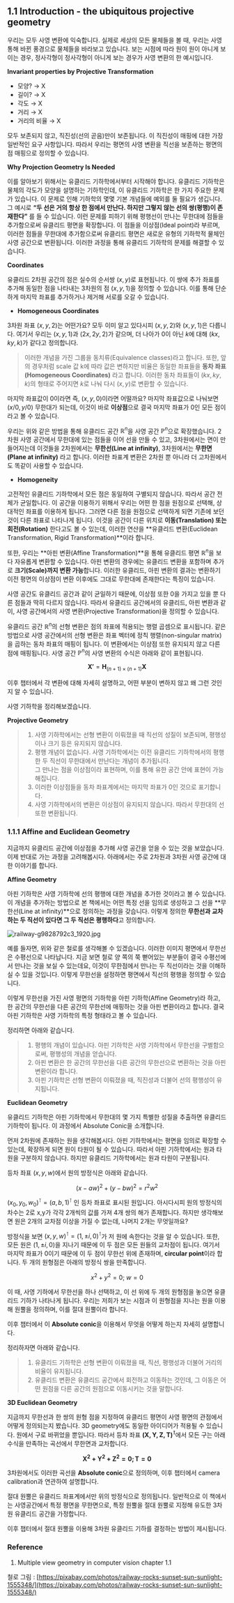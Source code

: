 ## **1.1 Introduction - the ubiquitous projective geometry**

우리는 모두 사영 변환에 익숙합니다. 실제로 세상의 모든 물체들을 볼 때, 우리는 사영 통해 바뀐 풍경으로 물체들을 바라보고 있습니다. 보는 시점에 따라 원이 원이 아니게 보이는 경우, 정사각형이 정사각형이 아니게 보는 경우가 사영 변환의 한 예시입니다.

**Invariant properties by Projective Transformation**

- 모양? → X
- 길이? → X
- 각도 → X
- 거리 → X
- 거리의 비율 → X

모두 보존되지 않고, 직진성(선의 곧음)만이 보존됩니다. 이 직진성이 매핑에 대한 가장 일반적인 요구 사항입니다. 따라서 우리는 평면의 사영 변환을 직선을 보존하는 평면의 점 매핑으로 정의할 수 있습니다.

**Why Projection Geometry Is Needed**

이를 알아보기 위해서는 유클리드 기하학에서부터 시작해야 합니다. 유클리드 기하학은 물체의 각도가 모양을 설명하는 기하학인데, 이 유클리드 기하학은 한 가지 주요한 문제가 있습니다. 이 문제로 인해 기하학의 몇몇 기본 개념들에 예외를 둘 필요가 생깁니다. 그 예시로 **“두 선은 거의 항상 한 점에서 만난다. 하지만 그렇지 않는 선의 쌍(평행)이 존재한다”** 를 들 수 있습니다. 이런 문제를 피하기 위해 평행선이 만나는 무한대에 점들을 추가함으로써 유클리드 평면을 확장합니다. 이 점들을 이상점(Ideal point)라 부르며, 이러한 점들을 무한대에 추가함으로써 유클리드 평면은 새로운 유형의 기하학적 물체인 사영 공간으로 변환됩니다. 이러한 과정을 통해 유클리드 기하학의 문제를 해결할 수 있습니다.

**Coordinates**

유클리드 2차원 공간의 점은 실수의 순서쌍 $(x,y)$로 표현됩니다. 이 쌍에 추가 좌표를 추가해 동일한 점을 나타내는 3차원의 점 $(x,y,1)$을 정의할 수 있습니다. 이를 통해 단순하게 마지막 좌표를 추가하거나 제거해 서로를 오갈 수 있습니다.

- **Homogeneous Coordinates**

3차원 좌표 $(x,y,2)$는 어떤가요? 모두 이미 알고 있다시피 $(x,y,2)$와 $(x,y,1)$은 다릅니다. 여기서 우리는 $(x, y, 1)$과 $(2x, 2y, 2)$가 같으며, 더 나아가 0이 아닌 $k$에 대해 $(kx, ky, k)$가 같다고 정의합니다. 
>이러한 개념을 가진 그룹을 동치류(Equivalence classes)라고 합니다. 또한, 앞의 경우처럼 scale 값 k에 따라 값은 변하지만 비율은 동일한 좌표들을 **동차 좌표(Homogeneous Coordinates)** 라고 합니다. 이러한 동차 좌표들이 $(kx, ky, k)$의 형태로 주어지면 $k$로 나눠 다시 $(x,y)$로 변환할 수 있습니다. 

마지막 좌표값이 0이라면 즉, $(x,y,0)$이라면 어떨까요? 마지막 좌표값으로 나눠보면 $(x/0, y/0)$ 무한대가 되는데, 이것이 바로 **이상점**으로 결국 마지막 좌표가 0인 모든 점이라고 볼 수 있습니다.

우리는 위와 같은 방법을 통해 유클리드 공간 $\mathbb{R}^n$을 사영 공간 $\mathbb{P}^n$으로 확장했습니다. 2차원 사영 공간에서 무한대에 있는 점들을 이어 선을 만들 수 있고, 3차원에서는 면이 만들어지는데 이것들을 2차원에서는 **무한선(Line at infinity)**, 3차원에서는 **무한면(Plane at infinity)** 라고 합니다. 이러한 좌표계 변환은 2차원 뿐 아니라 더 고차원에서도 똑같이 사용할 수 있습니다.

- **Homogeneity**

고전적인 유클리드 기하학에서 모든 점은 동일하여 구별되지 않습니다. 따라서 공간 전체가 균일합니다. 이 공간을 이용하기 위해서 우리는 어떤 한 점을 원점으로 선택해, 상대적인 좌표를 이용하게 됩니다. 그러면 다른 점을 원점으로 선택하게 되면 기존에 보던 것이 다른 좌표로 나타나게 됩니다. 이것을 공간이 다른 위치로 **이동(Translation) 또는 회전(Rotation)** 한다고도 볼 수 있는데, 이러한 연산을 **유클리드 변환(Euclidean Transformation, Rigid Transformation)**이라 합니다.

또한, 우리는 **아핀 변환(Affine Transformation)**을 통해 유클리드 평면 $\mathbb{R}^n$을 보다 자유롭게 변환할 수 있습니다. 아핀 변환의 경우에는 유클리드 변환을 포함하며 추가로 **크기(Scale)까지 변환 가능**합니다.  이러한 유클리드, 아핀 변환의 결과는 변환하기 이전 평면의 이상점이 변환 이후에도 그대로 무한대에 존재한다는 특징이 있습니다.

사영 공간도 유클리드 공간과 같이 균일하기 때문에, 이상점 또한 0을 가지고 있을 뿐 다른 점들과 딱히 다르지 않습니다.  따라서 유클리드 공간에서의 유클리드, 아핀 변환과 같이, 사영 공간에서의 사영 변환(Projective Transformation)을 정의할 수 있습니다.

유클리드 공간 $\mathbb{R}^n$의 선형 변환은 점의 좌표에 적용되는 행렬 곱셈으로 표시됩니다. 같은 방법으로 사영 공간에서의 선형 변환은 좌표 벡터에 정칙 행렬(non-singular matrix)을 곱하는 동차 좌표의 매핑이 됩니다. 이 변환에서는 이상점 또한 유지되지 않고 다른 점에 매핑됩니다.  사영 공간 $\mathbb{P}^n$의 사영 변환의 수식은 아래와 같이 표현됩니다.

$$
\mathbf{X'} = \mathbf{H}_{(n+1) \times (n+1)}\mathbf{X}
$$

이후 챕터에서 각 변환에 대해 자세히 설명하고, 어떤 부분이 변하지 않고 왜 그런 것인지 알 수 있습니다.

사영 기하학을 정리해보겠습니다.

**Projective Geometry**

>1. 사영 기하학에서는 선형 변환이 이뤄졌을 때 직선의 성질이 보존되며, 평행성이나 크기 등은 유지되지 않습니다. 
>2. 평행 개념이 없습니다. 사영 기하학에서는 이전 유클리드 기하학에서의 평행한 두 직선이 무한대에서 만난다는 개념이 추가됩니다. <br>
그 만나는 점을 이상점이라 표현하며, 이를 통해 유한 공간 안에 표현이 가능해집니다.
>3. 이러한 이상점들을 동차 좌표계에서는 마지막 좌표가 0인 것으로 표기합니다.
>4. 사영 기하학에서의 변환은 이상점이 유지되지 않습니다. 따라서 무한대의 선 또한 변환됩니다.

### **1.1.1 Affine and Euclidean Geometry**

지금까지 유클리드 공간에 이상점을 추가해 사영 공간을 얻을 수 있는 것을 보았습니다. 이제 반대로 가는 과정을 고려해봅시다. 아래에서는 주로 2차원과 3차원 사영 공간에 대한 이야기를 합니다.

**Affine Geometry**

아핀 기하학은 사영 기하학에 선의 평행에 대한 개념을 추가한 것이라고 볼 수 있습니다. 이 개념을 추가하는 방법으로 본 책에서는 어떤 특정 선을 임의로 생성하고 그 선을 **무한선(Line at infinity)**으로 정의하는 과정을 갖습니다. 이렇게 정의한 **무한선과 교차하는 두 직선이 있다면 그 두 직선은 평행하다**고 정의합니다.

![railway-g9828792c3_1920.jpg](figures/railway-g9828792c3_1920.jpg)

예를 들자면, 위와 같은 철로를 생각해볼 수 있겠습니다. 이러한 이미지 평면에서 무한선은 수평선으로 나타납니다. 지금 보면 철로 양 쪽의 쭉 뻗어있는 부분들이 결국 수평선에서 만나는 것을 보실 수 있는데요, 이것이 무한점에서 만나는 두 직선이라는 것을 이해하실 수 있을 것입니다. 이렇게 무한선을 설정하면 평면에서 직선의 평행을 정의할 수 있습니다. 

이렇게 무한선을 가진 사영 평면의 기하학을 아핀 기하학(Affine Geometry)라 하고, 한 공간의 무한선을 다른 공간의 무한선에 매핑하는 것을 아핀 변환이라고 합니다. 결국 아핀 기하학은 사영 기하학의 특정 형태라고 볼 수 있습니다.

정리하면 아래와 같습니다.
>1. 평행의 개념이 있습니다. 아핀 기하학은 사영 기하학에서 무한선을 구별함으로써,  평행성의 개념을 얻습니다. 
>2. 아핀 변환은 한 공간의 무한선을 다른 공간의 무한선으로 변환하는 것을 아핀 변환이라 합니다.
>3. 아핀 기하학은 선형 변환이 이뤄졌을 때, 직진성과 더불어 선의 평행성이 유지됩니다.

**Euclidean Geometry**

유클리드 기하학은 아핀 기하학에서 무한대의 몇 가지 특별한 성질을 추출하면 유클리드 기하학이 됩니다. 이 과정에서 Absolute Conic을 소개합니다.

먼저 2차원에 존재하는 원을 생각해봅시다. 아핀 기하학에서는 평면을 임의로 확장할 수 있는데, 확장하게 되면 원이 타원이 될 수 있습니다. 따라서 아핀 기하학에서는 원과 타원을 구분하지 않습니다. 하지만 유클리드 기하학에서는 원과 타원이 구분됩니다. 

등차 좌표 $(x,y,w)$에서 원의 방정식은 아래와 같습니다.

$$
(x-aw)^2 + (y-bw)^2 = r^2w^2
$$

$(x_0, y_0, w_0)^\intercal = (a,b,1)^\intercal$ 인 등차 좌표로 표시된 원입니다. 아시다시피 원의 방정식의 차수는 2로 x,y가 각각 2개씩의 값를 가져 4개 쌍의 해가 존재합니다. 하지만 생각해보면 원은 2개의 교차점 이상을 가질 수 없는데, 나머지 2개는 무엇일까요?

방정식을 보면 $(x, y, w)^\intercal = (1, \pm i, 0)^\intercal$가 저 원에 속한다는 것을 알 수 있습니다. 또한, 모든 원은 $(1, \pm i, 0)$을 지나기 때문에 이 두 점은 모든 원들의 교차점이 됩니다. 여기서 마지막 좌표가 0이기 때문에 이 두 점이 무한선 위에 존재하며, **circular point**이라 합니다. 두 개의 원형점은 아래의 방정식 쌍을 만족합니다.

$$
x^2+y^2=0; \ w=0
$$

이 때, 사영 기하에서 무한선을 하나 선택하고, 이 선 위에 두 개의 원형점을 놓으면 유클리드 기하가 나타나게 됩니다. 우리는 저희가 보는 시점과 이 원형점을 지나는 원을 이용해 원뿔을 정의하며, 이를 절대 원뿔이라 합니다. 

이후 챕터에서 이 **Absolute conic**을 이용해서 무엇을 어떻게 하는지 자세히 설명합니다.

정리하자면 아래와 같습니다.
>1. 유클리드 기하학은 선형 변환이 이뤄졌을 때, 직선, 평행성과 더불어 거리의 비율이 유지됩니다.
>2. 유클리드 변환은 유클리드 공간에서 회전하고 이동하는 것인데, 그 이동은 어떤 원점을 다른 공간의 원점으로 이동시키는 것을 말합니다.

**3D Euclidean Geometry**

지금까지 무한선과 한 쌍의 원형 점을 지정하여 유클리드 평면이 사영 평면의 관점에서 어떻게 정의되는지 봤습니다. 3D geometry에도 동일한 아이디어가 적용될 수 있습니다. 원에서 구로 바뀌었을 뿐입니다. 따라서 등차 좌표 $\mathbf{(X, Y, Z, T)^\intercal}$에서 모든 구는 아래 수식을 만족하는 곡선에서 무한면과 교차합니다.

$$
\mathbf{X^2+Y^2+Z^2 = 0; T=0}
$$

3차원에서도 이러한 곡선을 **Absolute conic**으로 정의하며, 이후 챕터에서 camera calibration과 연관하여 설명합니다.

절대 원뿔은 유클리드 좌표계에서만 위의 방정식으로 정의됩니다. 일반적으로 이 책에서는 사영공간에서 특정 평면을 무한면으로, 특정 원뿔을 절대 원뿔로 지정해 유도한 3차원 유클리드 공간을 가정합니다. 

이후 챕터에서 절대 원뿔을 이용해 3차원 유클리드 기하를 결정하는 방법이 제시됩니다.



### **Reference**
1. Multiple view geometry in computer vision chapter 1.1

철로 그림 : [https://pixabay.com/photos/railway-rocks-sunset-sun-sunlight-1555348/](https://pixabay.com/photos/railway-rocks-sunset-sun-sunlight-1555348/)
